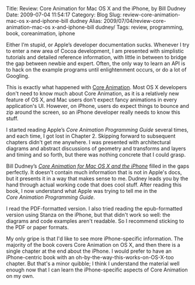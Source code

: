 Title: Review: Core Animation for Mac OS X and the iPhone, by Bill Dudney
Date: 2009-07-04 11:54:17
Category: Blog
Slug: review-core-animation-mac-os x-and-iphone-bill dudney
Alias: 2009/07/04/review-core-animation-mac-os x-and-iphone-bill dudney/
Tags: review, programming, book, coreanimation, iphone


Either I’m stupid, or Apple’s developer documentation sucks. Whenever I try to enter a new area of Cocoa development, I am presented with simplistic tutorials and detailed reference information, with little in between to bridge the gap between newbie and expert. Often, the only way to learn an API is to hack on the example programs until enlightenment occurs, or do a lot of Googling.

This is exactly what happened with [Core Animation](http://en.wikipedia.org/wiki/Core_Animation). Most OS&nbsp;X developers don't need to know much about Core&nbsp;Animation, as it is a relatively new feature of OS&nbsp;X, and Mac users don't expect fancy animations in every application's UI. However, on iPhone, users do expect things to bounce and zip around the screen, so an iPhone developer really needs to know this stuff.

I started reading Apple’s _Core&nbsp;Animation Programming Guide_ several times, and each time, I got lost in Chapter 2. Skipping forward to subsequent chapters didn't get me anywhere.  I was presented with architectural diagrams and abstract discussions of geometry and transforms and layers and timing and so forth, but there was nothing concrete that I could grasp.

Bill Dudney’s [_Core Animation for Mac&nbsp;OS&nbsp;X and the iPhone_](http://www.pragprog.com/titles/bdcora/core-animation-for-mac-os-x-and-the-iphone) filled in the gaps perfectly.  It doesn't contain much information that is not in Apple's docs, but it presents it in a way that makes sense to me.  Dudney leads you by the hand through actual working code that does cool stuff.  After reading this book, I now understand what Apple was trying to tell me in the _Core&nbsp;Animation Programming&nbsp;Guide_.

I read the PDF-formatted version. I also tried reading the epub-formatted version using Stanza on the iPhone, but that didn't work so well: the diagrams and code examples aren't readable.  So I recommend sticking to the PDF or paper formats.

My only gripe is that I'd like to see more iPhone-specific information. The majority of the book covers Core&nbsp;Animation on OS&nbsp;X, and then there is a single chapter at the end about the iPhone. I would prefer to have an iPhone-centric book with an oh-by-the-way-this-works-on-OS-X-too chapter. But that's a minor quibble; I think I understand the material well enough now that I can learn the iPhone-specific aspects of Core&nbsp;Animation on my own.

